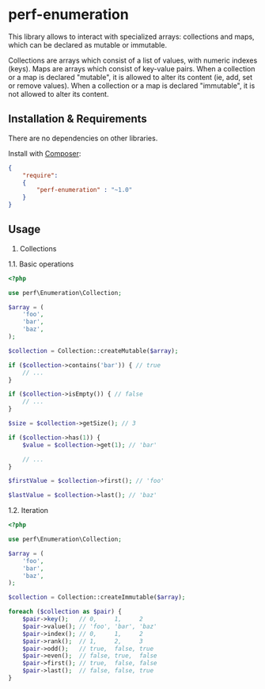 perf-enumeration
================

This library allows to interact with specialized arrays: collections and maps, which can be declared as mutable or immutable.

Collections are arrays which consist of a list of values, with numeric indexes (keys).
Maps are arrays which consist of key-value pairs.
When a collection or a map is declared "mutable", it is allowed to alter its content (ie, add, set or remove values).
When a collection or a map is declared "immutable", it is not allowed to alter its content.

## Installation & Requirements

There are no dependencies on other libraries.

Install with [Composer](http://getcomposer.org):

```json
{
	"require":
	{
		"perf-enumeration" : "~1.0"
	}
}
```

## Usage

1. Collections

1.1. Basic operations

```php
<?php

use perf\Enumeration\Collection;

$array = (
	'foo',
	'bar',
	'baz',
);

$collection = Collection::createMutable($array);

if ($collection->contains('bar')) { // true
	// ...
}

if ($collection->isEmpty()) { // false
	// ...
}

$size = $collection->getSize(); // 3

if ($collection->has(1)) {
	$value = $collection->get(1); // 'bar'

	// ...
}

$firstValue = $collection->first(); // 'foo'

$lastValue = $collection->last(); // 'baz'

```

1.2. Iteration

```php
<?php

use perf\Enumeration\Collection;

$array = (
	'foo',
	'bar',
	'baz',
);

$collection = Collection::createImmutable($array);

foreach ($collection as $pair) {
	$pair->key();   // 0,     1,     2
	$pair->value(); // 'foo', 'bar', 'baz'
	$pair->index(); // 0,     1,     2
	$pair->rank();  // 1,     2,     3
	$pair->odd();   // true,  false, true
	$pair->even();  // false, true,  false
	$pair->first(); // true,  false, false
	$pair->last();  // false, false, true
}

```
